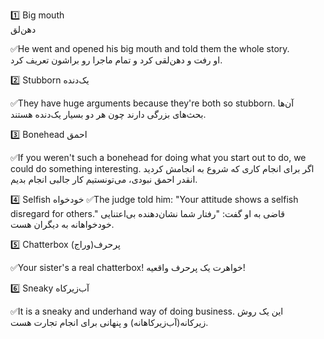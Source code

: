 
1️⃣ Big mouth<br>
دهن‌لق

✅He went and opened his big mouth and told them the whole story.<br>
او رفت و دهن‌لقی کرد و تمام ماجرا رو براشون تعریف کرد.

2️⃣  Stubborn
یک‌دنده

✅They have huge arguments because they're both so stubborn.
آن‌ها بحث‌های بزرگی دارند چون هر دو بسیار یک‌دنده هستند.

3️⃣ Bonehead
احمق

✅If you weren't such a bonehead for doing what you start out to do, we could do something interesting.
اگر برای انجام کاری که شروع به انجامش کردید انقدر احمق نبودی، می‌تونستیم کار جالبی انجام بدیم.

4️⃣  Selfish
خودخواه
✅The judge told him: "Your attitude shows a selfish disregard for others."
قاضی به او گفت: "رفتار شما نشان‌دهنده بی‌اعتنایی خودخواهانه به دیگران هست.

5️⃣ Chatterbox
پرحرف(وراج)

✅Your sister's a real chatterbox!
خواهرت یک پرحرف واقعیه!

6️⃣ Sneaky
آب‌زیرکاه

✅It is a sneaky and underhand way of doing business.
این یک روش زیرکانه(آب‌زیرکاهانه) و پنهانی برای انجام تجارت هست.
